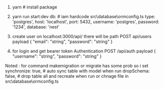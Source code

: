 1. yarn  # install package
2. yarn run start:dev 
db: # iam hardcode src\database\ormconfig.ts
  type: 'postgres',
  host: 'localhost',
  port: 5432,
  username: 'postgres',
  password: '1234',
  database: 'nest'

3. create user on localhost:3000/api/ there will be path POST api/users
payload 
{
  "email": "string",
  "password": "string"
}

4. for login and get bearer token 
Authentication 
POST /api/auth
payload
{
  "username": "string",
  "password": "string"
}

Noted : for command makemigration or migrate has some prob so i set 
synchronize: true, # auto sync table with model when run
dropSchema: false, # drop table all and recreate when run or chnage file
in src\database\ormconfig.ts